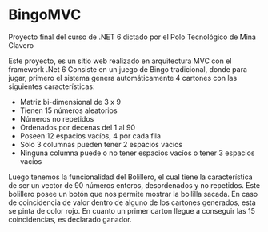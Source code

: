 # BingoMVC
Proyecto final del curso de .NET 6 dictado por el Polo Tecnológico de Mina Clavero

Este proyecto, es un sitio web realizado en arquitectura MVC con el framework .Net 6
Consiste en un juego de Bingo tradicional, donde para jugar, primero el sistema genera automáticamente 4 cartones con las siguientes características:

- Matriz bi-dimensional de 3 x 9
- Tienen 15 números aleatorios
- Números no repetidos 
- Ordenados por decenas del 1 al 90
- Poseen 12 espacios vacíos, 4 por cada fila
- Solo 3 columnas pueden tener 2 espacios vacíos
- Ninguna columna puede o no tener espacios vacíos o tener 3 espacios vacíos

Luego tenemos la funcionalidad del Bolillero, el cual tiene la característica de ser un vector de 90 números enteros, desordenados y no repetidos.
Este bolillero posee un botón que nos permite mostrar la bollilla sacada. En caso de coincidencia de valor dentro de alguno de los cartones generados,
esta se pinta de color rojo. En cuanto un primer carton llegue a conseguir las 15 coincidencias, es declarado ganador. 
